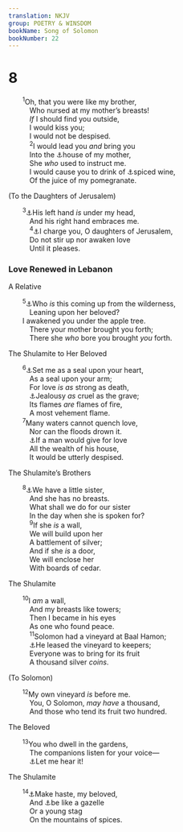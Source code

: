 ```yaml
---
translation: NKJV
group: POETRY & WINSDOM
bookName: Song of Solomon 
bookNumber: 22
---
```


<div class="title"><h1>8</h1></div>
<span class="verse nha_8_1">  <sup>1</sup>Oh, that you were like my brother,<br/>   Who nursed at my mother’s breasts!<br/>   <i>If</i> I should find you outside,<br/>   I would kiss you;<br/>   I would not be despised.<br/></span>
<span class="verse nha_8_2">   <sup>2</sup>I would lead you <i>and</i> bring you<br/>   Into the <a data-toggle="tooltip" data-placement="bottom" title="Song 3:4">⚓</a>house of my mother,<br/>   She <i>who</i> used to instruct me.<br/>   I would cause you to drink of <a data-toggle="tooltip" data-placement="bottom" title="Prov. 9:2">⚓</a>spiced wine,<br/>   Of the juice of my pomegranate.<br/></span>
<div class="title"><p>(To the Daughters of Jerusalem)</p></div>
<span class="verse nha_8_3">  <sup>3</sup><a data-toggle="tooltip" data-placement="bottom" title="Song 2:6">⚓</a>His left hand <i>is</i> under my head,<br/>   And his right hand embraces me.<br/></span>
<span class="verse nha_8_4">   <sup>4</sup><a data-toggle="tooltip" data-placement="bottom" title="Song 2:7; 3:5">⚓</a>I charge you, O daughters of Jerusalem,<br/>   Do not stir up nor awaken love<br/>   Until it pleases.<br/></span>
<div class="title"><h3>Love Renewed in Lebanon</h3><p>A Relative</p></div>
<span class="verse nha_8_5">  <sup>5</sup><a data-toggle="tooltip" data-placement="bottom" title="Song 3:6">⚓</a>Who <i>is</i> this coming up from the wilderness,<br/>   Leaning upon her beloved?<br/>  I awakened you under the apple tree.<br/>   There your mother brought you forth;<br/>   There she <i>who</i> bore you brought <i>you</i> forth.<br/></span>
<div class="title"><p>The Shulamite to Her Beloved</p></div>
<span class="verse nha_8_6">  <sup>6</sup><a data-toggle="tooltip" data-placement="bottom" title="Is. 49:16; Jer. 22:24; Hag. 2:23">⚓</a>Set me as a seal upon your heart,<br/>   As a seal upon your arm;<br/>   For love <i>is</i> <i>as</i> strong as death,<br/>   <a data-toggle="tooltip" data-placement="bottom" title="Prov. 6:34, 35">⚓</a>Jealousy <i>as</i> cruel as the grave;<br/>   Its flames <i>are</i> flames of fire,<br/>   A most vehement flame.<br/></span>
<span class="verse nha_8_7">  <sup>7</sup>Many waters cannot quench love,<br/>   Nor can the floods drown it.<br/>   <a data-toggle="tooltip" data-placement="bottom" title="Prov. 6:35">⚓</a>If a man would give for love<br/>   All the wealth of his house,<br/>   It would be utterly despised.<br/></span>
<div class="title"><p>The Shulamite’s Brothers</p></div>
<span class="verse nha_8_8">  <sup>8</sup><a data-toggle="tooltip" data-placement="bottom" title="Ezek. 23:33">⚓</a>We have a little sister,<br/>   And she has no breasts.<br/>   What shall we do for our sister<br/>   In the day when she is spoken for?<br/></span>
<span class="verse nha_8_9">   <sup>9</sup>If she <i>is</i> a wall,<br/>   We will build upon her<br/>   A battlement of silver;<br/>   And if she <i>is</i> a door,<br/>   We will enclose her<br/>   With boards of cedar.<br/></span>
<div class="title"><p>The Shulamite</p></div>
<span class="verse nha_8_10">  <sup>10</sup>I <i>am</i> a wall,<br/>   And my breasts like towers;<br/>   Then I became in his eyes<br/>   As one who found peace.<br/></span>
<span class="verse nha_8_11">   <sup>11</sup>Solomon had a vineyard at Baal Hamon;<br/>   <a data-toggle="tooltip" data-placement="bottom" title="Matt. 21:33">⚓</a>He leased the vineyard to keepers;<br/>   Everyone was to bring for its fruit<br/>   A thousand silver <i>coins</i>.<br/></span>
<div class="title"><p>(To Solomon)</p></div>
<span class="verse nha_8_12">  <sup>12</sup>My own vineyard <i>is</i> before me.<br/>   You, O Solomon, <i>may</i> <i>have</i> a thousand,<br/>   And those who tend its fruit two hundred.<br/></span>
<div class="title"><p>The Beloved</p></div>
<span class="verse nha_8_13">  <sup>13</sup>You who dwell in the gardens,<br/>   The companions listen for your voice—<br/>   <a data-toggle="tooltip" data-placement="bottom" title="Song 2:14">⚓</a>Let me hear it!<br/></span>
<div class="title"><p>The Shulamite</p></div>
<span class="verse nha_8_14">  <sup>14</sup><a data-toggle="tooltip" data-placement="bottom" title="Rev. 22:17, 20">⚓</a>Make haste, my beloved,<br/>   And <a data-toggle="tooltip" data-placement="bottom" title="Song 2:7, 9, 17">⚓</a>be like a gazelle<br/>   Or a young stag<br/>   On the mountains of spices.<br/></span>
